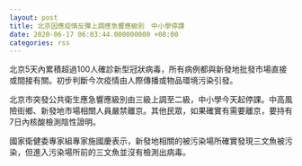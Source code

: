 ```yaml
---
layout: post
title: 北京因應疫情反彈上調應急響應級別　中小學停課
date: 2020-06-17 06:03:44.000000000 +08:00
categories: rss
---
```


北京5天內累積超過100人確診新型冠狀病毒，所有病例都與新發地批發市場直接或間接有關。初步判斷今次疫情由人際傳播或物品環境污染引發。 

北京市突發公共衛生應急響應級別由三級上調至二級，中小學今天起停課。中高風險街鄉、新發地市場相關人員嚴禁離京。其他民眾，如果確實有需要離京，要持有7日內核酸檢測陰性證明。

國家衛健委專家組專家施國慶表示，新發地相關的被污染場所確實發現三文魚被污染，但進入污染場所前的三文魚並沒有檢測出病毒。
